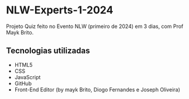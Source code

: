 # NLW-Experts-1-2024
Projeto Quiz feito no Evento NLW (primeiro de 2024) em 3 dias, com Prof Mayk Brito.

## Tecnologias utilizadas
- HTML5
- CSS
- JavaScript
- GitHub
- Front-End Editor (by mayk Brito, Diogo Fernandes e Joseph Oliveira)
